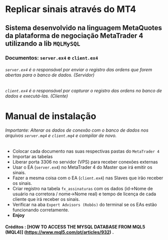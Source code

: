 # Replicar sinais através do MT4
## Sistema desenvolvido na linguagem MetaQuotes da plataforma de negociação MetaTrader 4 utilizando a lib `MQLMySQL` 

### Documentos: `server.ex4` e `client.ex4` 

###### `server.ex4` é o responsável por enviar o registro das ordens que forem abertas para o banco de dados. (Servidor) 
###### `client.ex4` é o responsável por capturar o registro das ordens no banco de dados e executá-las. (Cliente)

# Manual de instalação
###### Importante: Alterar os dados de conexão com o banco de dados nos arquivos `server.mq4` e `client.mq4` e compilar de novo. 

* Colocar cada documento nas suas respectivas pastas do `MetaTrader 4`
* Importar as tabelas   
* Liberar porta 3306 no servidor (VPS) para receber conexões externas  
* Usar o EA (`server.ex4`) no MetaTrader 4 do Master que irá emitir os sinais. 
* Fazer a mesma coisa com o EA (`client.ex4`) nas Slaves que irão receber os sinais. 
* Criar registro na tabela `fx_assinaturas` com os dados (id->Nome de usuário na corretora / nome->Nome real) e tempo de licença de cada cliente que irá receber os sinais. 
* Verificar na aba `Expert Advisors (Robôs)` do terminal se os EAs estão funcionando corretamente. 
* **Enjoy**

#### Créditos : [HOW TO ACCESS THE MYSQL DATABASE FROM MQL5 (MQL4)] (https://www.mql5.com/pt/articles/932) .

